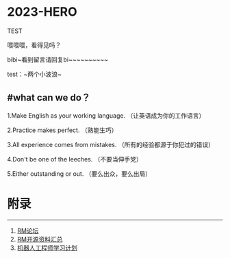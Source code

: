 # 2023-HERO
TEST

喂喂喂，看得见吗？

bibi~看到留言请回复bi~~~~~~~~~~

test：~两个小波浪~

#what can we do？
----
1.Make English as your working language. （让英语成为你的工作语言）

2.Practice makes perfect. （熟能生巧）

3.All experience comes from mistakes. （所有的经验都源于你犯过的错误）

4.Don't be one of the leeches. （不要当伸手党）

5.Either outstanding or out. （要么出众，要么出局）

# 附录
----
1. [RM论坛](https://bbs.robomaster.com/portal.php)
2. [RM开源资料汇总](https://bbs.robomaster.com/forum.php?mod=viewthread&tid=6979&extra=page%3D1)
3. [机器人工程师学习计划](https://zhuanlan.zhihu.com/p/22266788)

